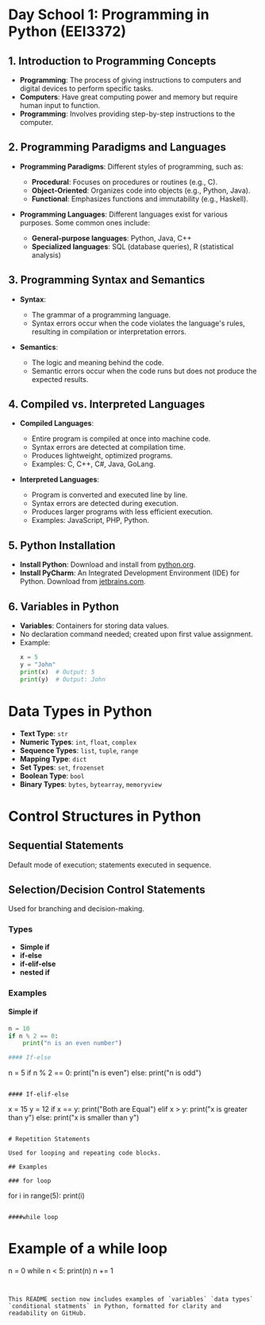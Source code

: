 # Day School 1: Programming in Python (EEI3372)

## 1. Introduction to Programming Concepts

- **Programming**: The process of giving instructions to computers and digital devices to perform specific tasks.
- **Computers**: Have great computing power and memory but require human input to function.
- **Programming**: Involves providing step-by-step instructions to the computer.

## 2. Programming Paradigms and Languages

- **Programming Paradigms**: Different styles of programming, such as:
  - **Procedural**: Focuses on procedures or routines (e.g., C).
  - **Object-Oriented**: Organizes code into objects (e.g., Python, Java).
  - **Functional**: Emphasizes functions and immutability (e.g., Haskell).

- **Programming Languages**: Different languages exist for various purposes. Some common ones include:
  - **General-purpose languages**: Python, Java, C++
  - **Specialized languages**: SQL (database queries), R (statistical analysis)

## 3. Programming Syntax and Semantics

- **Syntax**:
  - The grammar of a programming language.
  - Syntax errors occur when the code violates the language's rules, resulting in compilation or interpretation errors.
  
- **Semantics**:
  - The logic and meaning behind the code.
  - Semantic errors occur when the code runs but does not produce the expected results.

## 4. Compiled vs. Interpreted Languages

- **Compiled Languages**:
  - Entire program is compiled at once into machine code.
  - Syntax errors are detected at compilation time.
  - Produces lightweight, optimized programs.
  - Examples: C, C++, C#, Java, GoLang.

- **Interpreted Languages**:
  - Program is converted and executed line by line.
  - Syntax errors are detected during execution.
  - Produces larger programs with less efficient execution.
  - Examples: JavaScript, PHP, Python.

## 5. Python Installation

- **Install Python**: Download and install from [python.org](https://www.python.org/).
- **Install PyCharm**: An Integrated Development Environment (IDE) for Python. Download from [jetbrains.com](https://www.jetbrains.com/pycharm/).

## 6. Variables in Python

- **Variables**: Containers for storing data values.
- No declaration command needed; created upon first value assignment.
- Example:
  ```python
  x = 5
  y = "John"
  print(x)  # Output: 5
  print(y)  # Output: John

# Data Types in Python

- **Text Type**: `str`
- **Numeric Types**: `int`, `float`, `complex`
- **Sequence Types**: `list`, `tuple`, `range`
- **Mapping Type**: `dict`
- **Set Types**: `set`, `frozenset`
- **Boolean Type**: `bool`
- **Binary Types**: `bytes`, `bytearray`, `memoryview`

# Control Structures in Python

## Sequential Statements

Default mode of execution; statements executed in sequence.

## Selection/Decision Control Statements

Used for branching and decision-making.

### Types

- **Simple if**
- **if-else**
- **if-elif-else**
- **nested if**

### Examples

#### Simple if

```python
n = 10
if n % 2 == 0:
    print("n is an even number")

#### If-else

```
n = 5
if n % 2 == 0:
    print("n is even")
else:
    print("n is odd")
```

#### If-elif-else

```
x = 15
y = 12
if x == y:
    print("Both are Equal")
elif x > y:
    print("x is greater than y")
else:
    print("x is smaller than y")
```

# Repetition Statements

Used for looping and repeating code blocks.

## Examples

### for loop

```
for i in range(5):
    print(i)
```

####while loop

```
# Example of a while loop
n = 0
while n < 5:
    print(n)
    n += 1
```


This README section now includes examples of `variables` `data types` `conditional statments` in Python, formatted for clarity and readability on GitHub.
